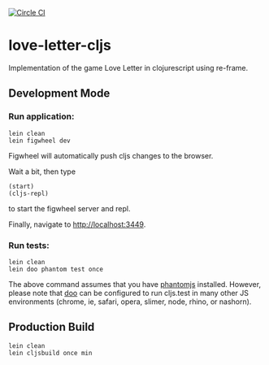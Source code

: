 [![Circle CI](https://circleci.com/gh/JustinWatt/love-letter-cljs/tree/dev.svg?style=svg)](https://circleci.com/gh/JustinWatt/love-letter-cljs/tree/dev)
# love-letter-cljs

Implementation of the game Love Letter in clojurescript using re-frame.

## Development Mode

### Run application:

```
lein clean
lein figwheel dev
```

Figwheel will automatically push cljs changes to the browser.

Wait a bit, then type
```
(start)
(cljs-repl)
```
to start the figwheel server and repl.

Finally, navigate to [http://localhost:3449](http://localhost:3449).

### Run tests:

```
lein clean
lein doo phantom test once
```

The above command assumes that you have [phantomjs](https://www.npmjs.com/package/phantomjs) installed. However, please note that [doo](https://github.com/bensu/doo) can be configured to run cljs.test in many other JS environments (chrome, ie, safari, opera, slimer, node, rhino, or nashorn).

## Production Build

```
lein clean
lein cljsbuild once min
```
